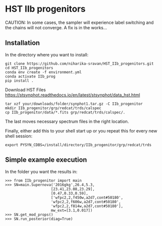 # HST IIb progenitors
CAUTION: In some cases, the sampler will experience label switching and the chains will not converge. A fix is in the works...

## Installation

In the directory where you want to install:

```
git clone https://github.com/niharika-sravan/HST_IIb_progenitors.git
cd HST_IIb_progenitors
conda env create -f environment.yml
conda activate IIb_prog
pip install .

```

Download HST Files
https://stsynphot.readthedocs.io/en/latest/stsynphot/data_hst.html

```
tar xzf your/downloads/folder/synphot1.tar.gz -C IIb_progenitor
mkdir IIb_progenitor/grp/redcat/trds/calspec
cp IIb_progenitor/data/*.fits grp/redcat/trds/calspec/.
```
The last moves necessary spectrum files in the right location.

Finally, either add this to your shell start up or you repeat this for every new shell session:

```
export PYSYN_CDBS=/install/directory/IIb_progenitor/grp/redcat/trds
```

## Simple example execution

In the folder you want the results in:
```
>>> from IIb_progenitor import main
>>> SN=main.Supernova('2016gkg',26.4,5.3,
                     [23.41,23.08,23.29],
                     [0.47,0.33,0.59],
                     ['wfpc2,2,f450w,a2d7,cont#50180',
                     'wfpc2,2,f606w,a2d7,cont#50180',
                     'wfpc2,2,f814w,a2d7,cont#50180'],
                     mw_ext=[3.1,0.017])
>>> SN.get_mod_props()
>>> SN.run_posterior(diag=True)
```
